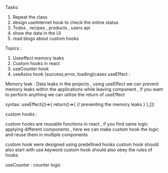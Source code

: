 Tasks:

1. Repeat the class
2. design useInternet hook to check the online status
3. Todos , recipes , products , users api
4. show the data in the UI
5. read blogs about custom hooks

Topics :

1. Useeffect memory leaks
2. Custom hooks in react
3. useCounter hook
4. useAxios hook (success,error, loading)cases
   useEffect :

Memory leak : Data leaks in the projects ,
using useEffect we can prevent memory leaks within the applications
while leaving component , if you want to perform anything we can utilize the return of useEffect

syntax: useEffect(()=>{
return()=>{
// preventing the memory leaks
}
},[])

custom hooks :

custom hooks are reusable functions in react ,
if you find same logic applying different components , here we can make custom hook the logic and reuse them in multiple components

custom hook were designed using predefined hooks
custom hook should also start with use keyword
custom hook should also obey the rules of hooks

useCounter : counter logic
